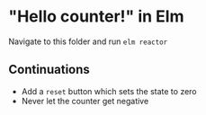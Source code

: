 # "Hello counter!" in Elm

Navigate to this folder and run `elm reactor`

## Continuations

* Add a `reset` button which sets the state to zero
* Never let the counter get negative